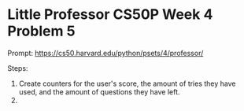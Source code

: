# Little Professor CS50P Week 4 Problem 5

Prompt:
https://cs50.harvard.edu/python/psets/4/professor/

Steps:
1) Create counters for the user's score, the amount of tries they have used, and the amount of questions they have left.
2)

